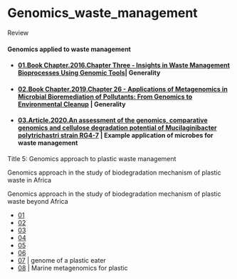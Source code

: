 # Genomics_waste_management
Review


#### Genomics applied to waste management


- #### [01.Book Chapter.2016.Chapter Three - Insights in Waste Management Bioprocesses Using Genomic Tools](https://www.sciencedirect.com/science/article/pii/S0065216416301113?via%3Dihub)| Generality


- #### [02.Book Chapter.2019.Chapter 26 - Applications of Metagenomics in Microbial Bioremediation of Pollutants: From Genomics to Environmental Cleanup](https://www.sciencedirect.com/science/article/pii/B9780128148495000265) | Generality


- #### [03.Article.2020.An assessment of the genomics, comparative genomics and cellulose degradation potential of Mucilaginibacter polytrichastri strain RG4-7](https://www.sciencedirect.com/science/article/pii/S0960852419316190) | Example application of microbes for waste management


Title 5: Genomics approach to plastic waste management 

Genomics approach in the study of biodegradation mechanism of plastic waste in Africa

Genomics approach in the study of biodegradation mechanism of plastic waste beyond Africa

- [01](https://openventio.org/wp-content/uploads/Degradation-of-Plastic-Materials-Using-Micro-Organisms-A-Review-PHOJ-4-136.pdf)
- [02](https://www.nature.com/articles/s41598-019-41448-y)
- [03](https://www.ncbi.nlm.nih.gov/pmc/articles/PMC6859810/pdf/baz119.pdf)
- [04](https://applbiolchem.springeropen.com/articles/10.1186/s13765-020-00511-3)
- [05](https://pubs.rsc.org/en/content/articlelanding/2020/gc/d0gc01647k#!divAbstract)
- [06](https://www.frontiersin.org/articles/10.3389/fmicb.2020.00442/full)
- [07](https://www.mdpi.com/2076-2607/7/10/379) | genome of a plastic eater
- [08](https://www.sciencedirect.com/science/article/pii/S0025326X19308896) | Marine metagenomics for plastic 
